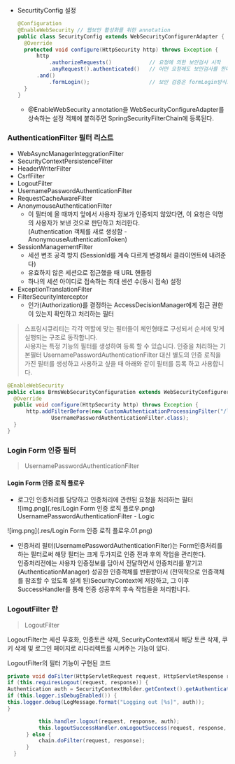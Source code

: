 
 
 

* SecurtityConfig 설정

  ```java
  @Configuration
  @EnableWebSecurity // 웹보안 활성화를 위한 annotation
  public class SecurityConfig extends WebSecurityConfigurerAdapter {
    @Override
    protected void configure(HttpSecurity http) throws Exception {
        http
            .authorizeRequests()            // 요청에 의한 보안검사 시작
            .anyRequest().authenticated()   // 어떤 요청에도 보안검사를 한다.
        .and()
            .formLogin();                   // 보안 검증은 formLogin방식으로 하겠다.
    }
  }
  ```
  - @EnableWebSecurity annotation을 WebSecurityConfigureAdapter를 상속하는 설정 객체에 붙혀주면 SpringSecurityFilterChain에 등록된다.
    

### AuthenticationFilter 필터 리스트

- WebAsyncManagerInteggrationFilter
- SecurityContextPersistenceFilter
- HeaderWriterFilter
- CsrfFilter
- LogoutFilter
- UsernamePasswordAuthenticationFilter
- RequestCacheAwareFilter
- AnonymouseAuthenticationFilter
  - 이 필터에 올 때까지 앞에서 사용자 정보가 인증되지 않았다면, 이 요청은 익명의 사용자가 보낸 것으로 판단하고 처리한다.  
    (Authentication 객체를 새로 생성함 - AnonymouseAuthenticationToken)
- SessionManagementFilter
  - 세션 변조 공격 방지 (SessionId를 계속 다르게 변경해서 클라이언트에 내려준다)
  - 유효하지 않은 세션으로 접근했을 때 URL 핸들링
  - 하나의 세션 아이디로 접속하는 최대 센션 수(동시 접속) 설정
- ExceptionTranslationFilter
- FilterSecurityInterceptor
  - 인가(Authorization)를 결정하는 AccessDecisionManager에게 접근 권한이 있는지 확인하고 처리하는 필터 

> 스프링시큐리티는 각각 역할에 맞는 필터들이 체인형태로 구성되서 순서에 맞게 실행되는 구조로 동작합니다.  
  사용자는 특정 기능의 필터를 생성하여 등록 할 수 있습니다. 인증을 처리하는 기본필터 UsernamePasswordAuthenticationFilter 대신 별도의 인증 로직을 가진 필터를 생성하고 사용하고 싶을 때 아래와 같이 필터를 등록 하고 사용합니다.
    
  ```java
  @EnableWebSecurity
  public class BrmsWebSecurityConfiguration extends WebSecurityConfigurerAdapter {
    @Override
    public void configure(HttpSecurity http) throws Exception {
        http.addFilterBefore(new CustomAuthenticationProcessingFilter("/login-process"),
                UsernamePasswordAuthenticationFilter.class);
    }
  }
  ```

### Login Form 인증 필터

> UsernamePasswordAuthenticationFilter
 
#### Login Form 인증 로직 플로우

  * 로그인 인증처리를 담당하고 인증처리에 관련된 요청을 처리하는 필터  
  ![img.png](.res/Login Form 인증 로직 플로우.png)  
  UsernamePasswordAuthenticationFilter - Logic

  ![img.png](.res/Login Form 인증 로직 플로우.01.png)

  * 인증처리 필터(UsernamePasswordAuthenticationFilter)는 Form인증처리를 하는 필터로써 해당 필터는 크게 두가지로 인증 전과 후의 작업을 관리한다.  
    인증처리전에는 사용자 인증정보를 담아서 전달하면서 인증처리를 맡기고(AuthenticationManager) 성공한 인증객체를 반환받아서 (전역적으로 인증객체를 참조할 수 있도록 설계 된)SecurityContext에 저장하고, 그 이후 SuccessHandler를 통해 인증 성공후의 후속 작업들을 처리합니다.

### LogoutFilter 란

> LogoutFilter
 
  LogoutFilter는 세션 무효화, 인증토큰 삭제, SecurityContext에서 해당 토큰 삭제, 쿠키 삭제 및 로그인 페이지로 리다리렉트를 시켜주는 기능이 있다.

  LogoutFilter의 필터 기능이 구현된 코드
  ```java
  private void doFilter(HttpServletRequest request, HttpServletResponse response, FilterChain chain) throws IOException, ServletException{
  if (this.requiresLogout(request, response)) {
  Authentication auth = SecurityContextHolder.getContext().getAuthentication();
  if (this.logger.isDebugEnabled()) {
  this.logger.debug(LogMessage.format("Logging out [%s]", auth));
  }

            this.handler.logout(request, response, auth);
            this.logoutSuccessHandler.onLogoutSuccess(request, response, auth);
        } else {
            chain.doFilter(request, response);
        }
    }
  ```



